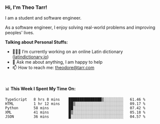 ### Hi, I'm Theo Tarr!

I am a student and software engineer. 

As a software engineer, I enjoy solving real-world problems and improving peoples' lives.

**Talking about Personal Stuffs:**

- 👨🏻‍💻 I’m currently working on an online Latin dictionary ([latindictionary.io](https://www.latindictionary.io))
- 💬 Ask me about anything, I am happy to help
- 📫 How to reach me: theodore@tarr.com

</br>

📊 **This Week I Spent My Time On:**
<!--START_SECTION:waka-->
```text
TypeScript   8 hrs 8 mins    ███████████████▒░░░░░░░░░   61.46 % 
HTML         1 hr 12 mins    ██▒░░░░░░░░░░░░░░░░░░░░░░   09.17 % 
Python       58 mins         ██░░░░░░░░░░░░░░░░░░░░░░░   07.42 % 
XML          41 mins         █▒░░░░░░░░░░░░░░░░░░░░░░░   05.18 % 
JSON         36 mins         █░░░░░░░░░░░░░░░░░░░░░░░░   04.57 % 
```
<!--END_SECTION:waka-->
